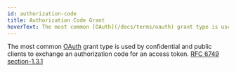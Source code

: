 ```yaml
---
id: authorization-code
title: Authorization Code Grant
hoverText: The most common [OAuth](/docs/terms/oauth) grant type is used by confidential and public clients to exchange an authorization code for an access token. [RFC 6749 section-1.3.1](https://datatracker.ietf.org/doc/html/rfc6749#section-1.3.1)
---
```


The most common [OAuth](/docs/terms/oauth) grant type is used by confidential and public clients to exchange an authorization code for an access token. [RFC 6749 section-1.3.1](https://datatracker.ietf.org/doc/html/rfc6749#section-1.3.1)